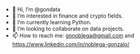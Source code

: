 - 👋 Hi, I’m @gondata
- 👀 I’m interested in finance and crypto fields.
- 🌱 I’m currently learning Python.
- 💞️ I’m looking to collaborate on data projects.
- 📫 How to reach me: gnnoblega@gmail.com and https://www.linkedin.com/in/noblega-gonzalo/

<!---
gondata/gondata is a ✨ special ✨ repository because its `README.md` (this file) appears on your GitHub profile.
You can click the Preview link to take a look at your changes.
--->
